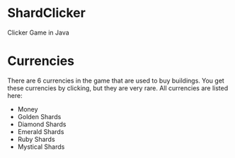 # ShardClicker
Clicker Game in Java

# Currencies
There are 6 currencies in the game that are used to buy buildings. You get these currencies by clicking, but they are very rare. All currencies are listed here:
- Money
- Golden Shards
- Diamond Shards
- Emerald Shards
- Ruby Shards
- Mystical Shards
